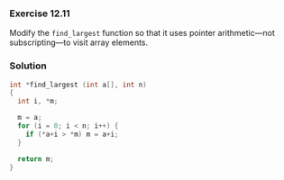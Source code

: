 ### Exercise 12.11
Modify the `find_largest` function so that it uses pointer arithmetic—not subscripting—to visit array elements.

### Solution
```c
int *find_largest (int a[], int n)
{
  int i, *m;

  m = a;
  for (i = 0; i < n; i++) {
    if (*a+i > *m) m = a+i;
  }

  return m;
}
```

